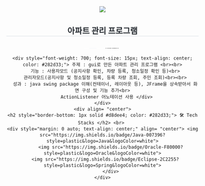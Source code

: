 <div align= "center">
    <img src="https://capsule-render.vercel.app/api?type=waving&color=auto&height=180&text=Apartment%20GUI%20Project&animation=fadeIn&fontColor=000000&fontSize=70" />
    </div>
    <div align= "center"> 
    <h2 style="border-bottom: 1px solid #d8dee4; color: #282d33;"> 아파트 관리 프로그램 </h2>  
    <img src="imagee/1.png" width=100 height=1oo>

    <div style="font-weight: 700; font-size: 15px; text-align: center; color: #282d33;"> 주제 : gui로 만든 아파트 관리 프로그램 <br><br>
      기능 : 사용자모드 (공지사항 확인, 차량 등록, 청소일정 확인 등)<br>
      관리자모드(공지사항 및 청소일정 등록, 등록 차량 조회, 주민 조회)<br><br>
      성과 : java swing package 이해(컨테이너, 레이아웃 등), JFrame을 상속받아서 화면 구성 및 기능 추가<br>
        ActionListener 어노테이션 사용 </div> 
    </div>
    <div align= "center">
    <h2 style="border-bottom: 1px solid #d8dee4; color: #282d33;"> 🛠️ Tech Stacks </h2> <br> 
    <div style="margin: 0 auto; text-align: center;" align= "center"> <img src="https://img.shields.io/badge/Java-007396?style=plastic&logo=Java&logoColor=white">
          <img src="https://img.shields.io/badge/Oracle-F80000?style=plastic&logo=Oracle&logoColor=white">
      <img src="https://img.shields.io/badge/Eclipse-2C2255?style=plastic&logo=Spring&logoColor=white">
          </div>
    </div>
    
